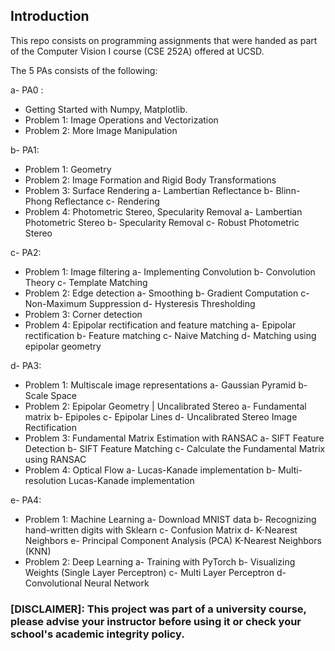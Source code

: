 ## Introduction 

This repo consists on programming assignments that were handed as part of the Computer Vision I course (CSE 252A) offered at UCSD. 

The 5 PAs consists of the following:

a- PA0 : 
* Getting Started with Numpy, Matplotlib. 
* Problem 1: Image Operations and Vectorization
* Problem 2: More Image Manipulation

b- PA1: 
* Problem 1: Geometry
* Problem 2: 
Image Formation and Rigid Body Transformations
* Problem 3: 
Surface Rendering
a- Lambertian Reflectance
b- Blinn-Phong Reflectance
c- Rendering
* Problem 4: 
Photometric Stereo, Specularity Removal
a- Lambertian Photometric Stereo 
b- Specularity Removal
c- Robust Photometric Stereo

c- PA2: 
* Problem 1: 
Image filtering
a- Implementing Convolution
b- Convolution Theory
c- Template Matching
* Problem 2: 
Edge detection
a- Smoothing 
b- Gradient Computation
c- Non-Maximum Suppression
d- Hysteresis Thresholding
* Problem 3: 
Corner detection 
* Problem 4:
Epipolar rectification and feature matching
a- Epipolar rectification 
b- Feature matching
c- Naive Matching
d- Matching using epipolar geometry

d- PA3: 
* Problem 1: 
Multiscale image representations 
a- Gaussian Pyramid
b- Scale Space
* Problem 2: 
Epipolar Geometry | Uncalibrated Stereo
a- Fundamental matrix
b- Epipoles 
c- Epipolar Lines
d- Uncalibrated Stereo Image Rectification
* Problem 3: 
Fundamental Matrix Estimation with RANSAC
a- SIFT Feature Detection
b- SIFT Feature Matching
c- Calculate the Fundamental Matrix using RANSAC
* Problem 4:
Optical Flow
a- Lucas-Kanade implementation
b- Multi-resolution Lucas-Kanade implementation

e- PA4: 
* Problem 1: 
Machine Learning
a- Download MNIST data
b- Recognizing hand-written digits with Sklearn
c- Confusion Matrix
d- K-Nearest Neighbors
e- Principal Component Analysis (PCA) K-Nearest Neighbors (KNN)
* Problem 2:
Deep Learning
a- Training with PyTorch
b- Visualizing Weights (Single Layer Perceptron)
c- Multi Layer Perceptron
d- Convolutional Neural Network


### [DISCLAIMER]: This project was part of a university course, please advise your instructor before using it or check your school's academic integrity policy. 

